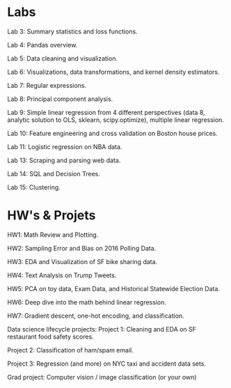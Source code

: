 # Labs

Lab 3: Summary statistics and loss functions.

Lab 4: Pandas overview.

Lab 5: Data cleaning and visualization.

Lab 6: Visualizations, data transformations, and kernel density estimators.

Lab 7: Regular expressions.

Lab 8: Principal component analysis.

Lab 9: Simple linear regression from 4 different perspectives (data 8, analytic solution to OLS, sklearn, scipy.optimize), multiple linear regression.

Lab 10: Feature engineering and cross validation on Boston house prices.

Lab 11: Logistic regression on NBA data.

Lab 13: Scraping and parsing web data. 

Lab 14: SQL and Decision Trees.

Lab 15: Clustering.
# HW's & Projets
HW1: Math Review and Plotting.

HW2: Sampling Error and Bias on 2016 Polling Data. 

HW3: EDA and Visualization of SF bike sharing data.

HW4: Text Analysis on Trump Tweets.

HW5: PCA on toy data, Exam Data, and Historical Statewide Election Data. 

HW6: Deep dive into the math behind linear regression.

HW7: Gradient descent, one-hot encoding, and classification.

Data science lifecycle projects:
Project 1: Cleaning and EDA on SF restaurant food safety scores.

Project 2: Classification of ham/spam email.

Project 3: Regression (and more) on NYC taxi and accident data sets.

Grad project: Computer vision / image classification (or your own)
